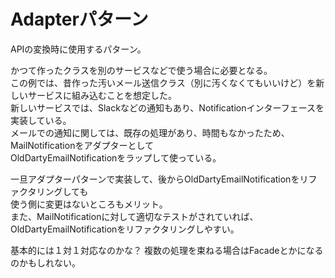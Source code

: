 # Adapterパターン

APIの変換時に使用するパターン。

かつて作ったクラスを別のサービスなどで使う場合に必要となる。  
この例では、昔作った汚いメール送信クラス（別に汚くなくてもいいけど）を新しいサービスに組み込むことを想定した。  
新しいサービスでは、Slackなどの通知もあり、Notificationインターフェースを実装している。  
メールでの通知に関しては、既存の処理があり、時間もなかったため、MailNotificationをアダプターとして  
OldDartyEmailNotificationをラップして使っている。

一旦アダプターパターンで実装して、後からOldDartyEmailNotificationをリファクタリングしても  
使う側に変更はないところもメリット。  
また、MailNotificationに対して適切なテストがされていれば、OldDartyEmailNotificationをリファクタリングしやすい。

基本的には１対１対応なのかな？
複数の処理を束ねる場合はFacadeとかになるのかもしれない。